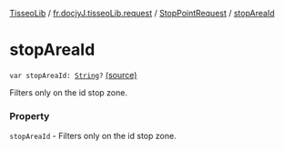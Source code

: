 [TisseoLib](../../index.md) / [fr.docjyJ.tisseoLib.request](../index.md) / [StopPointRequest](index.md) / [stopAreaId](./stop-area-id.md)

# stopAreaId

`var stopAreaId: `[`String`](https://kotlinlang.org/api/latest/jvm/stdlib/kotlin/-string/index.html)`?` [(source)](https://github.com/docjyj/tisseoLib/tree/master/src/main/kotlin/fr/docjyJ/tisseoLib/request/StopPointRequest.kt#L39)

Filters only on the id stop zone.

### Property

`stopAreaId` - Filters only on the id stop zone.